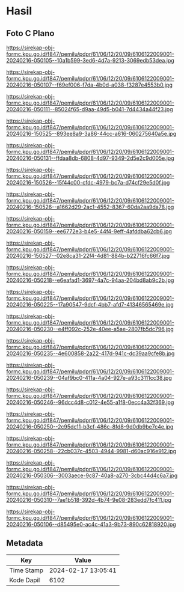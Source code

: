 # Hasil

## Foto C Plano

https://sirekap-obj-formc.kpu.go.id/f847/pemilu/pdpr/61/06/12/20/09/6106122009001-20240216-050105--10a1b599-3ed6-4d7a-9213-3069edb53dea.jpg

https://sirekap-obj-formc.kpu.go.id/f847/pemilu/pdpr/61/06/12/20/09/6106122009001-20240216-050107--f69ef006-f7da-4b0d-a038-f3287e4553b0.jpg

https://sirekap-obj-formc.kpu.go.id/f847/pemilu/pdpr/61/06/12/20/09/6106122009001-20240216-050111--85024f65-d9aa-49d5-b041-7d4434a44f23.jpg

https://sirekap-obj-formc.kpu.go.id/f847/pemilu/pdpr/61/06/12/20/09/6106122009001-20240216-150525--893ee8a9-3a86-44cc-a616-060275640a5e.jpg

https://sirekap-obj-formc.kpu.go.id/f847/pemilu/pdpr/61/06/12/20/09/6106122009001-20240216-050131--ffdaa8db-6808-4d97-9349-2d5e2c9d005e.jpg

https://sirekap-obj-formc.kpu.go.id/f847/pemilu/pdpr/61/06/12/20/09/6106122009001-20240216-150526--15f44c00-cfdc-4979-bc7a-d74cf29e5d0f.jpg

https://sirekap-obj-formc.kpu.go.id/f847/pemilu/pdpr/61/06/12/20/09/6106122009001-20240216-150526--a1662d29-2ac1-4552-8367-60da2aa9da78.jpg

https://sirekap-obj-formc.kpu.go.id/f847/pemilu/pdpr/61/06/12/20/09/6106122009001-20240216-050159--ee6772e3-b4e5-44f4-9eff-4afddba62cb6.jpg

https://sirekap-obj-formc.kpu.go.id/f847/pemilu/pdpr/61/06/12/20/09/6106122009001-20240216-150527--02e8ca31-22f4-4d81-884b-b22716fc66f7.jpg

https://sirekap-obj-formc.kpu.go.id/f847/pemilu/pdpr/61/06/12/20/09/6106122009001-20240216-050218--e6eafad1-3697-4a7c-94aa-204bd8ab9c2b.jpg

https://sirekap-obj-formc.kpu.go.id/f847/pemilu/pdpr/61/06/12/20/09/6106122009001-20240216-050225--17a90547-9dcf-4bb7-afd7-41346565469e.jpg

https://sirekap-obj-formc.kpu.go.id/f847/pemilu/pdpr/61/06/12/20/09/6106122009001-20240216-050230--e4ff092c-252e-40ee-a5ae-2807fb5dc796.jpg

https://sirekap-obj-formc.kpu.go.id/f847/pemilu/pdpr/61/06/12/20/09/6106122009001-20240216-050235--4e600858-2a22-417d-941c-dc39aa9cfe8b.jpg

https://sirekap-obj-formc.kpu.go.id/f847/pemilu/pdpr/61/06/12/20/09/6106122009001-20240216-050239--04af9bc0-411a-4a04-927e-a93c3111cc38.jpg

https://sirekap-obj-formc.kpu.go.id/f847/pemilu/pdpr/61/06/12/20/09/6106122009001-20240216-050246--96dcc4d8-c012-4e55-a1f8-0ecc4a32f369.jpg

https://sirekap-obj-formc.kpu.go.id/f847/pemilu/pdpr/61/06/12/20/09/6106122009001-20240216-050250--2c95dc11-b3cf-486c-8fd8-9d0db9be7c4e.jpg

https://sirekap-obj-formc.kpu.go.id/f847/pemilu/pdpr/61/06/12/20/09/6106122009001-20240216-050258--22cb037c-4503-4944-9981-d60ac916e912.jpg

https://sirekap-obj-formc.kpu.go.id/f847/pemilu/pdpr/61/06/12/20/09/6106122009001-20240216-050306--3003aece-9c87-40a8-a270-3cbc44d4c6a7.jpg

https://sirekap-obj-formc.kpu.go.id/f847/pemilu/pdpr/61/06/12/20/09/6106122009001-20240216-050310--7ae1b518-392d-4b74-9e08-283edd7fc411.jpg

https://sirekap-obj-formc.kpu.go.id/f847/pemilu/pdpr/61/06/12/20/09/6106122009001-20240216-050106--d85495e0-ac4c-41a3-9b73-890c62818920.jpg


## Metadata

| Key        | Value               |
| ---------- | ------------------- |
| Time Stamp | 2024-02-17 13:05:41 |
| Kode Dapil | 6102                |




